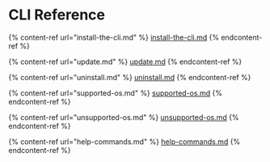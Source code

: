 # CLI Reference

{% content-ref url="install-the-cli.md" %}
[install-the-cli.md](install-the-cli.md)
{% endcontent-ref %}

{% content-ref url="update.md" %}
[update.md](update.md)
{% endcontent-ref %}

{% content-ref url="uninstall.md" %}
[uninstall.md](uninstall.md)
{% endcontent-ref %}

{% content-ref url="supported-os.md" %}
[supported-os.md](supported-os.md)
{% endcontent-ref %}

{% content-ref url="unsupported-os.md" %}
[unsupported-os.md](unsupported-os.md)
{% endcontent-ref %}

{% content-ref url="help-commands.md" %}
[help-commands.md](help-commands.md)
{% endcontent-ref %}
